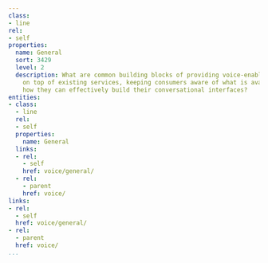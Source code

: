 ```yaml
---
class:
- line
rel:
- self
properties:
  name: General
  sort: 3429
  level: 2
  description: What are common building blocks of providing voice-enablement solutions
    on top of existing services, keeping consumers aware of what is available, and
    how they can effectively build their conversational interfaces?
entities:
- class:
  - line
  rel:
  - self
  properties:
    name: General
  links:
  - rel:
    - self
    href: voice/general/
  - rel:
    - parent
    href: voice/
links:
- rel:
  - self
  href: voice/general/
- rel:
  - parent
  href: voice/
...
```

